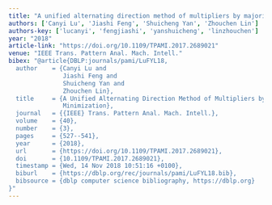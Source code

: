 ```yaml
---
title: "A unified alternating direction method of multipliers by majorization minimization"
authors: ['Canyi Lu', 'Jiashi Feng', 'Shuicheng Yan', 'Zhouchen Lin']
authors-key: ['lucanyi', 'fengjiashi', 'yanshuicheng', 'linzhouchen']
year: "2018"
article-link: "https://doi.org/10.1109/TPAMI.2017.2689021"
venue: "IEEE Trans. Pattern Anal. Mach. Intell."
bibex: "@article{DBLP:journals/pami/LuFYL18,
  author    = {Canyi Lu and
               Jiashi Feng and
               Shuicheng Yan and
               Zhouchen Lin},
  title     = {A Unified Alternating Direction Method of Multipliers by Majorization
               Minimization},
  journal   = {{IEEE} Trans. Pattern Anal. Mach. Intell.},
  volume    = {40},
  number    = {3},
  pages     = {527--541},
  year      = {2018},
  url       = {https://doi.org/10.1109/TPAMI.2017.2689021},
  doi       = {10.1109/TPAMI.2017.2689021},
  timestamp = {Wed, 14 Nov 2018 10:51:16 +0100},
  biburl    = {https://dblp.org/rec/journals/pami/LuFYL18.bib},
  bibsource = {dblp computer science bibliography, https://dblp.org}
}"
---
```

